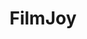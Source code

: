 ---
title: FilmJoy
type: channel
channel: filmjoy
menu:
  main:
    parent: Channels
videos:
- tkUSZkE-zJ8
- FDMlvJcb3Js
- DPpjdU2MhUQ
- DycEYRY3JMo
- gfV-uMoSSPk
---